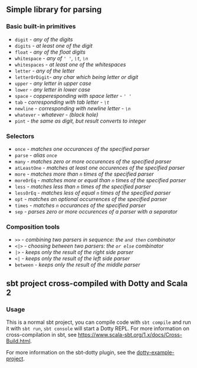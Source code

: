 ## Simple library for parsing


### Basic built-in primitives

- `digit` - *any of the digits*
- `digits` - *at least one of the digit*
- `float` - *any of the float digits*
- `whitespace` - *any of `' '`, `\t`, `\n`*
- `whitespaces` - *at least one of the  whitespaces*
- `letter` - *any of the letter*
- `letterOrDigit`- *any char which being letter or digit*
- `upper` - *any letter in upper case*
- `lower` - *any letter in lower case*
- `space` - *copperesponding with space letter - `' '`*
- `tab` - *corresponding with tab letter - `\t`*
- `newline` - *corresponding with newline letter - `\n`*
- `whatever` - *whatever - (black hole)*
- `pint` - *the same as digit, but result converts to integer*


### Selectors

- `once` - *matches one occurances of the specified parser*
- `parse` - *alias `once`*
- `many` - *matches zero or more occurences of the specified parser*
- `atLeastOne` - *matches at least one occurences of the specified parser*
- `more` - *matches more than `n` times of the specified parser*
- `moreOrEq` - *matches more or equal than `n` times of the specified parser*
- `less` - *matches less than `n` times of the specified parser*
- `lessOrEq` - *matches less of equal `n` times of the specified parser*
- `opt` - *matches an optional occurrences of the specified parser*
- `times` - *matches `n` occurances of the specified parser*
- `sep` - *parses zero or more occurences of a parser with a separator*


### Composition tools

- `>>` - *combining two parsers in sequence: the `and then` combinator*
- `<|>` - *choosing between two parsers: the `or else` combinator*
- `|>` - *keeps only the result of the right side parser*
- `<|` - *keeps only the result of the left side parser*
- `between` - *keeps only the result of the middle parser*


## sbt project cross-compiled with Dotty and Scala 2

### Usage

This is a normal sbt project, you can compile code with `sbt compile` and run it
with `sbt run`, `sbt console` will start a Dotty REPL. For more information on
cross-compilation in sbt, see <https://www.scala-sbt.org/1.x/docs/Cross-Build.html>.

For more information on the sbt-dotty plugin, see the
[dotty-example-project](https://github.com/lampepfl/dotty-example-project/blob/master/README.md).
